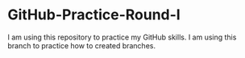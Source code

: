 # GitHub-Practice-Round-I
I am using this repository to practice my GitHub skills.
I am using this branch to practice how to created branches.
